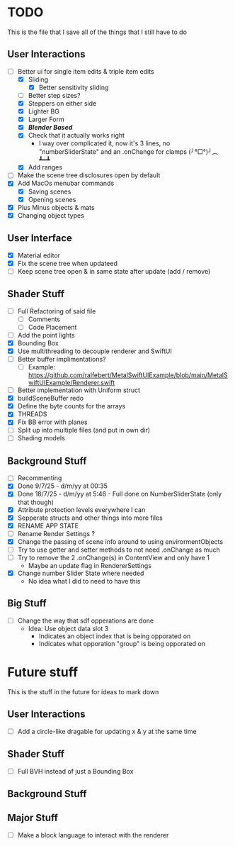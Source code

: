 # TODO
This is the file that I save all of the things that I still have to do



## User Interactions
- [ ] Better ui for single item edits & triple item edits
    - [x] Sliding
        - [x] Better sensitivity sliding
    - [ ] Better step sizes?
    - [x] Steppers on either side
    - [x] Lighter BG
    - [x] Larger Form
    - [x] ***Blender Based***
    - [x] Check that it actually works right
        - I way over complicated it, now it's 3 lines, no "numberSliderState" and an .onChange for clamps   (╯°□°)╯︵ ┻━┻
    - [x] Add ranges
- [ ] Make the scene tree disclosures open by default
- [x] Add MacOs menubar commands
    - [x] Saving scenes
    - [x] Opening scenes
- [x] Plus Minus objects & mats
- [x] Changing object types

## User Interface
- [x] Material editor
- [x] Fix the scene tree when updateed
- [ ] Keep scene tree open & in same state after update (add / remove)

## Shader Stuff
- [ ] Full Refactoring of said file
  - [ ] Comments
  - [ ] Code Placement
- [ ] Add the point lights
- [x] Bounding Box
- [x] Use multithreading to decouple renderer and SwiftUI
- [ ] Better buffer implimentations?
    - [ ] Example: https://github.com/ralfebert/MetalSwiftUIExample/blob/main/MetalSwiftUIExample/Renderer.swift
- [ ] Better implementation with Uniform struct
- [x] buildSceneBuffer redo
- [x] Define the byte counts for the arrays
- [x] THREADS
- [x] Fix BB error with planes
- [ ] Split up into multiple files (and put in own dir)
- [ ] Shading models

## Background Stuff
- [ ] Recommenting
 - [x] Done 9/7/25 - d/m/yy at 00:35
 - [x] Done 18/7/25 - d/m/yy at 5:46 - Full done on NumberSliderState (only that though)
- [x] Attribute protection levels everywhere I can
- [x] Sepperate structs and other things into more files
- [x] RENAME APP STATE
- [ ] Rename Render Settings ?
- [x] Change the passing of scene info around to using envirormentObjects
- [ ] Try to use getter and setter methods to not need .onChange as much
- [ ] Try to remove the 2 .onChange(s) in ContentView and only have 1
    - Maybe an update flag in RendererSettings
- [x] Change number Slider State where needed
    - No idea what I did to need to have this

## Big Stuff
- [ ] Change the way that sdf opperations are done
  - Idea: Use object data slot 3
    - Indicates an object index that is being opporated on
    - Indicates what opporation "group" is being opporated on



# Future stuff
This is the stuff in the future for ideas to mark down

## User Interactions
- [ ] Add a circle-like dragable for updating x & y at the same time

## Shader Stuff
- [ ] Full BVH instead of just a Bounding Box

## Background Stuff

## Major Stuff
- [ ] Make a block language to interact with the renderer
